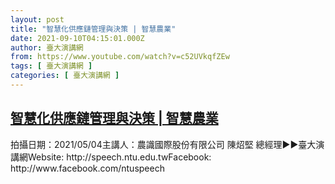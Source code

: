 ```yaml
---
layout: post
title: "智慧化供應鏈管理與決策 | 智慧農業"
date: 2021-09-10T04:15:01.000Z
author: 臺大演講網
from: https://www.youtube.com/watch?v=c52UVkqfZEw
tags: [ 臺大演講網 ]
categories: [ 臺大演講網 ]
---
```

<!--1631247301000-->
[智慧化供應鏈管理與決策 | 智慧農業](https://www.youtube.com/watch?v=c52UVkqfZEw)
------

<div>
拍攝日期：2021/05/04主講人：農識國際股份有限公司 陳炤堅 總經理►►臺大演講網Website: http://speech.ntu.edu.twFacebook: http://www.facebook.com/ntuspeech
</div>
